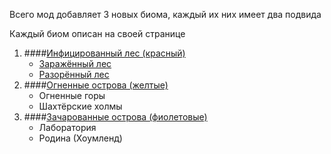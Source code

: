 Всего мод добавляет 3 новых биома, каждый их них имеет два подвида

Каждый биом описан на своей странице
 
1. ####[Инфицированный лес (красный)](./infested_forest/index.md)
    - [Заражённый лес](./infested_forest/index.md#заражённый-лес)
    - [Разорённый лес](./infested_forest/index.md#разорённый-лес)
2. ####[Огненные острова (желтые)](./fire_islands/index.md)
    - Огненные горы
    - Шахтёрские холмы
3. ####[Зачарованные острова (фиолетовые)](./enchanted_islands/index.md)
    - Лаборатория
    - Родина (Хоумленд)
